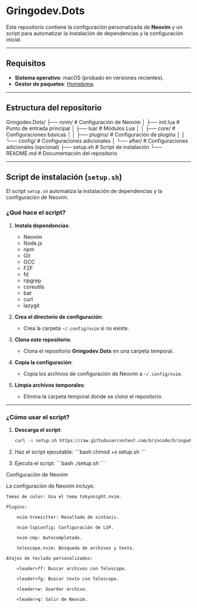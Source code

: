 # Gringodev.Dots

Este repositorio contiene la configuración personalizada de **Neovim** y un script para automatizar la instalación de dependencias y la configuración inicial.

---

## Requisitos

- **Sistema operativo**: macOS (probado en versiones recientes).
- **Gestor de paquetes**: [Homebrew](https://brew.sh/).

---

## Estructura del repositorio

Gringodev.Dots/
├── nvim/ # Configuración de Neovim
│ ├── init.lua # Punto de entrada principal
│ ├── lua/ # Módulos Lua
│ │ ├── core/ # Configuraciones básicas
│ │ ├── plugins/ # Configuración de plugins
│ │ └── config/ # Configuraciones adicionales
│ └── after/ # Configuraciones adicionales (opcional)
├── setup.sh # Script de instalación
└── README.md # Documentación del repositorio

---

## Script de instalación (`setup.sh`)

El script `setup.sh` automatiza la instalación de dependencias y la configuración de Neovim.

### ¿Qué hace el script?

1. **Instala dependencias**:

   - Neovim
   - Node.js
   - npm
   - Git
   - GCC
   - FZF
   - fd
   - ripgrep
   - coreutils
   - bat
   - curl
   - lazygit

2. **Crea el directorio de configuración**:

   - Crea la carpeta `~/.config/nvim` si no existe.

3. **Clona este repositorio**:

   - Clona el repositorio **Gringodev.Dots** en una carpeta temporal.

4. **Copia la configuración**:

   - Copia los archivos de configuración de Neovim a `~/.config/nvim`.

5. **Limpia archivos temporales**:
   - Elimina la carpeta temporal donde se clonó el repositorio.

---

### ¿Cómo usar el script?

1. **Descarga el script**:

   ```bash
   curl -o setup.sh https://raw.githubusercontent.com/Grincode/Gringodev.Dots/main/setup.sh

   ```

2. Haz el script ejecutable:
   ´´´bash
   chmod +x setup.sh
   ´´´

3. Ejecuta el script:
   ´´´bash
   ./setup.sh
   ´´´

Configuración de Neovim

La configuración de Neovim incluye:

    Temas de color: Usa el tema tokyonight.nvim.

    Plugins:

        nvim-treesitter: Resaltado de sintaxis.

        nvim-lspconfig: Configuración de LSP.

        nvim-cmp: Autocompletado.

        telescope.nvim: Búsqueda de archivos y texto.

    Atajos de teclado personalizados:

        <leader>ff: Buscar archivos con Telescope.

        <leader>fg: Buscar texto con Telescope.

        <leader>w: Guardar archivo.

        <leader>q: Salir de Neovim.
